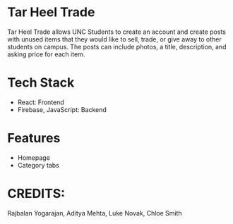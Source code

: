 # Tar Heel Trade
Tar Heel Trade allows UNC Students to create an account and create posts with unused items that they would like to sell, trade, or give away to other students on campus. The posts can include photos, a title, description, and asking price for each item. 

# Tech Stack
- React: Frontend
- Firebase, JavaScript: Backend

# Features
- Homepage
- Category tabs

# CREDITS:
Rajbalan Yogarajan, Aditya Mehta, Luke Novak, Chloe Smith






